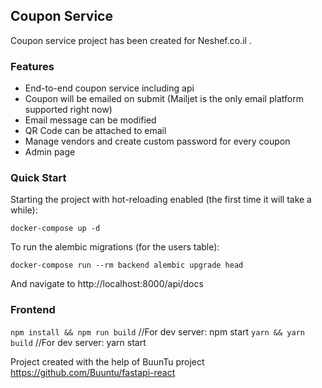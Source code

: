 ## Coupon Service

Coupon service project has been created for Neshef.co.il .

### Features

* End-to-end coupon service including api
* Coupon will be emailed on submit (Mailjet is the only email platform supported right now)
* Email message can be modified
* QR Code can be attached to email
* Manage vendors and create custom password for every coupon
* Admin page


### Quick Start

Starting the project with hot-reloading enabled (the first time it will take a while):

```docker-compose up -d```

To run the alembic migrations (for the users table):

```docker-compose run --rm backend alembic upgrade head```

And navigate to http://localhost:8000/api/docs

### Frontend

```npm install && npm run build``` //For dev server: npm start
```yarn && yarn build``` //For dev server: yarn start



Project created with the help of BuunTu project https://github.com/Buuntu/fastapi-react
